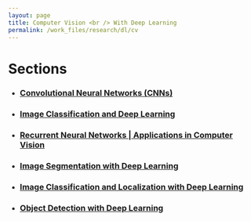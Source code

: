 ```yaml
---
layout: page
title: Computer Vision <br /> With Deep Learning
permalink: /work_files/research/dl/cv
---
```


# Sections

* ### [Convolutional Neural Networks (CNNs)](/work_files/research/dl/cnnx)

* ### [Image Classification and Deep Learning](/work_files/research/dl/conv_net_vis_recog)

* ### [Recurrent Neural Networks | Applications in Computer Vision](/work_files/research/dl/rnns_cv)

* ### [Image Segmentation with Deep Learning](/work_files/research/dl/seg)

* ### [Image Classification and Localization with Deep Learning](/work_files/research/dl/loc)

* ### [Object Detection with Deep Learning](/work_files/research/dl/dec)

